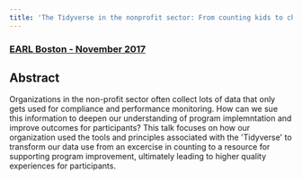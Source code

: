 ```yaml
---
title: 'The Tidyverse in the nonprofit sector: From counting kids to changing outcomes'
---
```


### [EARL Boston - November 2017](https://earlconf.com/2017/boston/)

## Abstract

Organizations in the non-profit sector often collect lots of data that only gets used for compliance and performance monitoring. How can we sue this information to deepen our understanding of program implemntation and improve outcomes for participants? This talk focuses on how our organization used the tools and principles associated with the 'Tidyverse' to transform our data use from an excercise in counting to a resource for supporting program improvement, ultimately leading to higher quality experiences for participants.